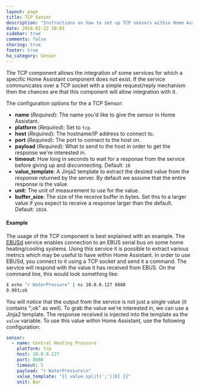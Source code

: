 ```yaml
---
layout: page
title: TCP Sensor
description: "Instructions on how to set up TCP sensors within Home Assistant."
date: 2016-02-22 10:03
sidebar: true
comments: false
sharing: true
footer: true
ha_category: Sensor
---
```

The TCP component allows the integration of some services for which a specific Home Assistant component does not exist. If the service communicates over a TCP socket with a simple request/reply mechanism then the chances are that this component will allow integration with it.

The configuration options for the a TCP Sensor:

- **name** (*Required*): The name you'd like to give the sensor in Home Assistant.
- **platform** (*Required*): Set to `tcp`.
- **host** (*Required*): The hostname/IP address to connect to.
- **port** (*Required*): The port to connect to the host on.
- **payload** (*Required*): What to send to the host in order to get the response we're interested in.
- **timeout**: How long in seconds to wait for a response from the service before giving up and disconnecting. Default: `10`
- **value_template**: A Jinja2 template to extract the desired value from the response returned by the server. By default we assume that the entire response is the value.
- **unit**: The unit of measurement to use for the value.
- **buffer_size**: The size of the receive buffer in bytes. Set this to a larger value if you expect to receive a response larger than the default. Default: `1024`.

#### Example

The usage of the TCP component is best explained with an example. The [EBUSd](https://github.com/john30/ebusd/wiki) service enables connection to an EBUS serial bus on some home heating/cooling systems. Using this service it is possible to extract various metrics which may be useful to have within Home Assistant. In order to use EBUSd, you connect to it using a TCP socket and send it a command. The service will respond with the value it has received from EBUS. On the command line, this would look something like:

```bash
$ echo "r WaterPressure" | nc 10.0.0.127 8888
0.903;ok

```

You will notice that the output from the service is not just a single value (it contains ";ok" as well). To grab the value we're interested in, we can use a Jinja2 template. The response received is injected into the template as the `value` variable. To use this value within Home Assistant, use the following configuration:

```yaml
sensor:
  - name: Central Heating Pressure
    platform: tcp
    host: 10.0.0.127
    port: 8888
    timeout: 5
    payload: "r WaterPressure\n"
    value_template: "{{ value.split(';')[0] }}"
    unit: Bar
```


